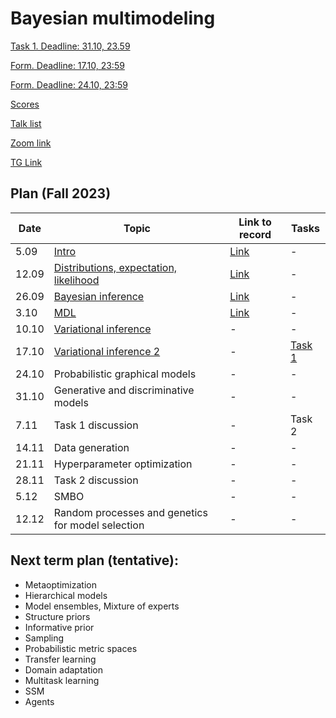 # Bayesian multimodeling

[Task 1. Deadline: 31.10, 23.59](task1)

[Form. Deadline: 17.10, 23:59](https://docs.google.com/forms/d/e/1FAIpQLSelEOldIXYRx8QP74M0UNMql8z-hvRTeoHH8-dyXN9luaPPPQ/viewform?usp=sf_link)

[Form. Deadline: 24.10, 23:59](https://docs.google.com/forms/d/e/1FAIpQLSeRv7KswtFxOicu2j2vae8CWNqf7QpfxHzr2JVtXwrNOKhU6A/viewform?usp=sf_link)



[Scores](eval.md)

[Talk list](talks.md)

[Zoom link](https://m1p.org/go_zoom2)

[TG Link](https://t.me/+YBDnIqjIZVNjMDQy)

## Plan (Fall 2023)
|Date|Topic|Link to record|Tasks|
| --- | --- | --- | --- |
| 5.09 |  [Intro](slides/slides_0_intro.pdf) | [Link](https://www.youtube.com/watch?v=DJ4QJih3baQ&list=PLk4h7dmY2eYHBhMFKmuAwtkI2xMKGwTrU&index=1) | - |
| 12.09 | [Distributions, expectation, likelihood](slides/slides_1_distributions.pdf) | [Link](https://www.youtube.com/watch?v=JjY9M-Oy2-o&list=PLk4h7dmY2eYHBhMFKmuAwtkI2xMKGwTrU&index=2) | - |
| 26.09 |  [Bayesian inference](slides/slides_2_inference.pdf)  | [Link](https://www.youtube.com/watch?v=ExJlBwRwUfk&list=PLk4h7dmY2eYHBhMFKmuAwtkI2xMKGwTrU&index=3) | - |
| 3.10 | [MDL](slides/slides_3_mdl.pdf)  | [Link](https://www.youtube.com/watch?v=OCbuMRgvr0E&t=3s) | - |
| 10.10 | [Variational inference](slides/slides_4_var1.pdf)  | - | - | 
| 17.10 |  [Variational inference 2](slides/slides_5_var2.pdf)  | - | [Task 1](task1) |
| 24.10 |   Probabilistic graphical models  | - | - |
| 31.10 | Generative and discriminative models | - | - |
| 7.11 |  Task 1 discussion | - | Task 2 |
| 14.11 | Data generation  | - | - |
| 21.11 |  Hyperparameter optimization | - | - |
| 28.11 | Task 2 discussion | - | - |
| 5.12 | SMBO | - | - |
| 12.12 | Random processes and genetics for model selection  | - |  - |

## Next term plan (tentative):
* Metaoptimization
* Hierarchical models
* Model ensembles, Mixture of experts
* Structure priors
* Informative prior
* Sampling
* Probabilistic metric spaces
* Transfer learning
* Domain adaptation
* Multitask learning
* SSM
* Agents
